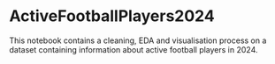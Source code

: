 # ActiveFootballPlayers2024

This notebook contains a cleaning, EDA and visualisation process on a dataset containing information about active football players in 2024.
